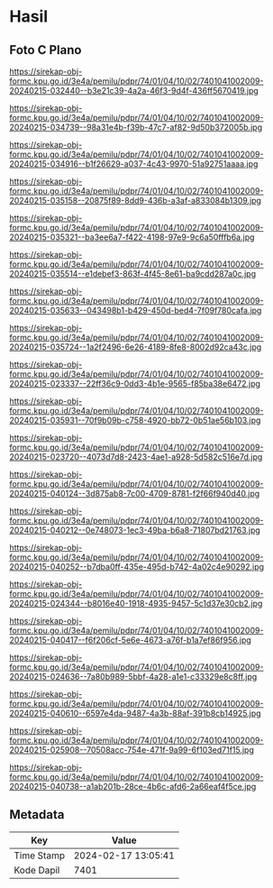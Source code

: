 # Hasil

## Foto C Plano

https://sirekap-obj-formc.kpu.go.id/3e4a/pemilu/pdpr/74/01/04/10/02/7401041002009-20240215-032440--b3e21c39-4a2a-46f3-9d4f-436ff5670419.jpg

https://sirekap-obj-formc.kpu.go.id/3e4a/pemilu/pdpr/74/01/04/10/02/7401041002009-20240215-034739--98a31e4b-f39b-47c7-af82-9d50b372005b.jpg

https://sirekap-obj-formc.kpu.go.id/3e4a/pemilu/pdpr/74/01/04/10/02/7401041002009-20240215-034916--b1f26629-a037-4c43-9970-51a92751aaaa.jpg

https://sirekap-obj-formc.kpu.go.id/3e4a/pemilu/pdpr/74/01/04/10/02/7401041002009-20240215-035158--20875f89-8dd9-436b-a3af-a833084b1309.jpg

https://sirekap-obj-formc.kpu.go.id/3e4a/pemilu/pdpr/74/01/04/10/02/7401041002009-20240215-035321--ba3ee6a7-f422-4198-97e9-9c6a50fffb6a.jpg

https://sirekap-obj-formc.kpu.go.id/3e4a/pemilu/pdpr/74/01/04/10/02/7401041002009-20240215-035514--e1debef3-863f-4f45-8e61-ba9cdd287a0c.jpg

https://sirekap-obj-formc.kpu.go.id/3e4a/pemilu/pdpr/74/01/04/10/02/7401041002009-20240215-035633--043498b1-b429-450d-bed4-7f09f780cafa.jpg

https://sirekap-obj-formc.kpu.go.id/3e4a/pemilu/pdpr/74/01/04/10/02/7401041002009-20240215-035724--1a2f2496-6e26-4189-8fe8-8002d92ca43c.jpg

https://sirekap-obj-formc.kpu.go.id/3e4a/pemilu/pdpr/74/01/04/10/02/7401041002009-20240215-023337--22ff36c9-0dd3-4b1e-9565-f85ba38e6472.jpg

https://sirekap-obj-formc.kpu.go.id/3e4a/pemilu/pdpr/74/01/04/10/02/7401041002009-20240215-035931--70f9b09b-c758-4920-bb72-0b51ae56b103.jpg

https://sirekap-obj-formc.kpu.go.id/3e4a/pemilu/pdpr/74/01/04/10/02/7401041002009-20240215-023720--4073d7d8-2423-4ae1-a928-5d582c516e7d.jpg

https://sirekap-obj-formc.kpu.go.id/3e4a/pemilu/pdpr/74/01/04/10/02/7401041002009-20240215-040124--3d875ab8-7c00-4709-8781-f2f66f940d40.jpg

https://sirekap-obj-formc.kpu.go.id/3e4a/pemilu/pdpr/74/01/04/10/02/7401041002009-20240215-040212--0e748073-1ec3-49ba-b6a8-71807bd21763.jpg

https://sirekap-obj-formc.kpu.go.id/3e4a/pemilu/pdpr/74/01/04/10/02/7401041002009-20240215-040252--b7dba0ff-435e-495d-b742-4a02c4e90292.jpg

https://sirekap-obj-formc.kpu.go.id/3e4a/pemilu/pdpr/74/01/04/10/02/7401041002009-20240215-024344--b8016e40-1918-4935-9457-5c1d37e30cb2.jpg

https://sirekap-obj-formc.kpu.go.id/3e4a/pemilu/pdpr/74/01/04/10/02/7401041002009-20240215-040417--f6f206cf-5e6e-4673-a76f-b1a7ef86f956.jpg

https://sirekap-obj-formc.kpu.go.id/3e4a/pemilu/pdpr/74/01/04/10/02/7401041002009-20240215-024636--7a80b989-5bbf-4a28-a1e1-c33329e8c8ff.jpg

https://sirekap-obj-formc.kpu.go.id/3e4a/pemilu/pdpr/74/01/04/10/02/7401041002009-20240215-040610--6597e4da-9487-4a3b-88af-391b8cb14925.jpg

https://sirekap-obj-formc.kpu.go.id/3e4a/pemilu/pdpr/74/01/04/10/02/7401041002009-20240215-025908--70508acc-754e-471f-9a99-6f103ed71f15.jpg

https://sirekap-obj-formc.kpu.go.id/3e4a/pemilu/pdpr/74/01/04/10/02/7401041002009-20240215-040738--a1ab201b-28ce-4b6c-afd6-2a66eaf4f5ce.jpg


## Metadata

| Key        | Value               |
| ---------- | ------------------- |
| Time Stamp | 2024-02-17 13:05:41 |
| Kode Dapil | 7401                |




